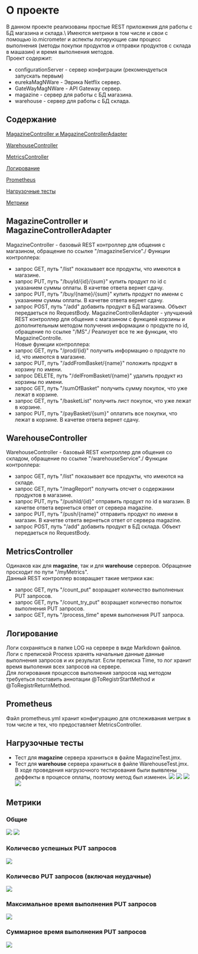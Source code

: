 # О проекте
В данном проекте реализованы простые REST приложения для работы с БД магазина и склада.\ 
Имеются метрики в том числе и свои с помощью io.micrometer и аспекты логирующие сам процесс выполнения (методы покупки продуктов и отправки продуктов с склада в машазин) и время выполнения методов.\
Проект содержит:
* configurationServer - сервер конфиграции (рекомендуеться запускать первым)
* eurekaMagNWare - Эврика Netflix сервер.
* GateWayMagNWare - API Gateway сервер.
* magazine - сервер для работы с БД магазина.
* warehouse - сервер для работы с БД склада.
## Содержание  
[MagazineController и MagazineControllerAdapter](#Magazine) 

[WarehouseController](#Warehouse)

[MetricsController](#MetricsController)  

[Логирование](#Logging)  

[Prometheus](#Prometheus)

[Нагрузочные тесты](#JMeter)  

[Метрики](#Metrics)  

<a name="Magazine"><h2>MagazineController и MagazineControllerAdapter</h2></a>
MagazineController - базовый REST контроллер для общения с магазином, обращение по ссылке "/magazineService"./
Функции контроллера: 
* запрос GET, путь "/list" показывает все продукты, что имеются в магазине.
* запрос PUT, путь "/buyId/{id}/{sum}" купить продукт по id с указанием суммы оплаты. В качетве ответа вернет сдачу.
* запрос PUT, путь "/buy/{name}/{sum}" купить продукт по именм с указанием суммы оплаты. В качетве ответа вернет сдачу.
* запрос POST, путь "/add" добавить продукт в БД магазина. Объект передаеться по RequestBody.
MagazineControllerAdapter - улучшений REST контроллер для общения с магазином с функцией корзины и дополнительным методом получения информации о продукте по id, обращение по ссылке "/MS"./
Реализует все те же функции, что MagazineControlle.\
Новые функции контроллера: 
* запрос GET, путь "/prod/{id}" получить информацию о продукте по id, что имеются в магазине.
* запрос PUT, путь "/addFromBasket/{name}" положить продукт в корзину по имени.
* запрос DELETE, путь "/delFromBasket/{name}" удалить продукт из корзины по имени.
* запрос GET, путь "/sumOfBasket" получить сумму покупок, что уже лежат в корзине.
* запрос GET, путь "/basketList" получить лист покупок, что уже лежат в корзине.
* запрос PUT, путь "/payBasket/{sum}" оплатить все покупки, что лежат в корзине. В качетве ответа вернет сдачу.
  
<a name="Warehouse"><h2>WarehouseController</h2></a>
WarehouseController - базовый REST контроллер для общения со складом, обращение по ссылке "/warehouseService"./
Функции контроллера: 
* запрос GET, путь "/list" показывает все продукты, что имеются на складе.
* запрос GET, путь "/magReport" получить отсчет о содержании продуктов в магазине.
* запрос PUT, путь "/pushId/{id}" отправить продукт по id в магазин. В качетве ответа вернеться ответ от сервера magazine.
* запрос PUT, путь "/push/{name}" отправить продукт по имени в магазин. В качетве ответа вернеться ответ от сервера magazine.
* запрос POST, путь "/add" добавить продукт в БД склада. Объект передаеться по RequestBody.
  
<a name="MetricsController"><h2>MetricsController</h2></a>
Одинаков как для __magazine__, так и для __warehouse__ серверов. Обращение просходит по пути "/myMetrics".\
Данный REST контроллер возвращает такие метрики как:
* запрос GET, путь "/count_put" возращает количество выполненых PUT запросов.
* запрос GET, путь "/count_try_put" возращает количество попыток выполнения PUT запросов.
* запрос GET, путь "/process_time" время выполнения PUT запроса.
  
<a name="Logging"><h2>Логирование</h2></a>
Логи сохраняться в папке LOG на сервере в виде Markdown файлов. Логи с препиской Process хранять начальные данные данные выполнения запросов и их результат. Если преписка Time, то лог хранит время выполения всех запросов на сервере.\
Для логирования процессов выполнения запросов над методом требуеться поставить аннотации @ToRegistrStartMethod и @ToRegistrReturnMethod.

<a name="Prometheus"><h2>Prometheus</h2></a>
Файл prometheus.yml хранит конфигурацию для отслеживания метрик в том числе и тех, что предоставляет MetricsController.

<a name="JMeter"><h2>Нагрузочные тесты</h2></a>
* Тест для __magazine__ сервера храниться в файле MagazineTest.jmx.
* Тест для __warehouse__ сервера храниться в файле WarehouseTest.jmx.
В ходе проведения нагрузочного тестирования были выявлены деффекты в процессе оплаты, поэтому метод был изменен. 
![](Screenshot_2.png)
![](Screenshot_1.png)
![](Screenshot_3.png)
![](Screenshot_4.png)
  
<a name="Metrics"><h2>Метрики</h2></a>
### Общие
![](MetricsScreenshoots/Basic1.png)
![](MetricsScreenshoots/Basic2.png)
### Количесво успешных PUT запросов
![](MetricsScreenshoots/put.png)
### Количесво PUT запросов (включая неудачные)
![](MetricsScreenshoots/put_try.png)
### Максимальное время выполнения PUT запросов
![](MetricsScreenshoots/time_max.png)
### Суммарное время выполнения PUT запросов
![](MetricsScreenshoots/time_sum.png)


